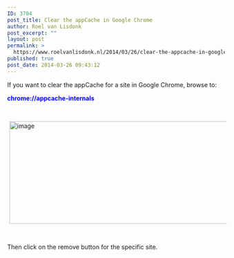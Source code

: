 ```yaml
---
ID: 3704
post_title: Clear the appCache in Google Chrome
author: Roel van Lisdonk
post_excerpt: ""
layout: post
permalink: >
  https://www.roelvanlisdonk.nl/2014/03/26/clear-the-appcache-in-google-chrome/
published: true
post_date: 2014-03-26 09:43:12
---
```

<p>If you want to clear the appCache for a site in Google Chrome, browse to:</p>  <p><font color="#0000ff"><strong>chrome://appcache-internals</strong></font></p>  <p>&#160;</p>  <p><a href="http://www.roelvanlisdonk.nl/wp-content/uploads/2014/03/image1.png" rel="lightbox"><img title="image" style="border-top: 0px; border-right: 0px; background-image: none; border-bottom: 0px; padding-top: 0px; padding-left: 0px; margin: 0px 5px; border-left: 0px; display: inline; padding-right: 0px" border="0" alt="image" src="http://www.roelvanlisdonk.nl/wp-content/uploads/2014/03/image_thumb1.png" width="580" height="237" /></a></p>  <p>&#160;</p>  <p>Then click on the remove button for the specific site.</p>